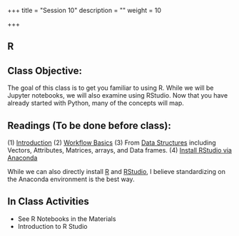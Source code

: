 +++
title = "Session 10"
description = ""
weight = 10

+++

## R

## Class Objective:

The goal of this class is to get you familiar to using R. While we will be Jupyter notebooks, we will also examine using RStudio. Now that you have already started with Python, many of the concepts will map.

## Readings (To be done before class):
(1) [Introduction](http://r4ds.had.co.nz/introduction.html)
(2) [Workflow Basics](http://r4ds.had.co.nz/workflow-basics.html)
(3) From [Data Structures](http://adv-r.had.co.nz/Data-structures.html) including Vectors, Attributes,
Matrices, arrays, and Data frames.
(4) [Install RStudio via Anaconda](https://anaconda.org/r/rstudio)

While we can also directly install [R](http://cran.revolutionanalytics.com) and [RStudio](https://www.rstudio.com/products/rstudio/download/#download), I believe standardizing on the Anaconda environment is the best way. 

## In Class Activities
- See R Notebooks in the Materials
- Introduction to R Studio
